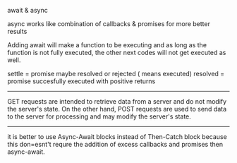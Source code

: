 await & async 

async works like combination of callbacks & promises for more better results

Adding await will make a function to be executing and as long as the function is not fully executed, the other next codes will not get executed as well.

settle = promise maybe resolved or rejected ( means executed)
resolved = promise succesfully executed with positive returns

***********************************************************************

GET requests are intended to retrieve data from a server and do not modify the server's state. On the other hand, POST requests are used to send data to the server for processing and may modify the server's state.

***********************************************************************

it is better to use Async-Await blocks instead of Then-Catch block because this don=esnt't requre the addition of excess callbacks and promises then async-await.
